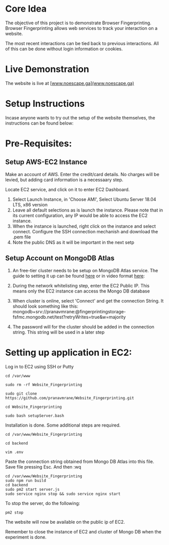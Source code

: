 # Core Idea

The objective of this project is to demonstrate Browser Fingerprinting. Browser Fingerprinting allows web services to track your interaction on a website.

The most recent interactions can be tied back to previous interactions. All of this can be done without login information or cookies.

# Live Demonstration

The website is live at [www.noescape.ga](www.noescape.ga)

# Setup Instructions

Incase anyone wants to try out the setup of the website themselves, the instructions can be found below:

# Pre-Requisites:

## Setup AWS-EC2 Instance

Make an account of AWS. Enter the credit/card details. No charges will be levied, but adding card information is a necessaary step.

Locate EC2 service, and click on it to enter EC2 Dashboard.

1. Select Launch Instance, in 'Choose AMI', Select Ubuntu Server 18.04 LTS, x86 version
2. Leave all default selections as is launch the instance. Please note that in its current configuration, any IP would be able to access the EC2 instance.
3. When the instance is launched, right click on the instance and select connect. Configure the SSH connection mechanish and download the .pem file
4. Note the public DNS as it will be important in the next setp

## Setup Account on MongoDB Atlas

1. An free-tier cluster needs to be setup on MongoDB Atlas service. The guide to setting it up can be found [here](https://docs.atlas.mongodb.com/getting-started/) or in video format [here](https://www.youtube.com/watch?v=rPqRyYJmx2g):

2. During the network whitelisting step, enter the EC2 Public IP. This means only the EC2 instance can access the Mongo DB database

3. When cluster is online, select 'Connect' and get the connection String. It should look something like this:
   mongodb+srv://pranavmrane:<password>@fingerprintingstorage-fsfmc.mongodb.net/test?retryWrites=true&w=majority

4. The password will for the cluster should be added in the connection string. This string will be used in a later step

# Setting up application in EC2:

Log in to EC2 using SSH or Putty

```
cd /var/www

sudo rm -rf Website_Fingerprinting

sudo git clone https://github.com/pranavmrane/Website_Fingerprinting.git

cd Website_Fingerprinting

sudo bash setupServer.bash

```

Installation is done. Some additional steps are required.

```
cd /var/www/Website_Fingerprinting

cd backend

vim .env
```

Paste the connection string obtained from Mongo DB Atlas into this file. Save file pressing Esc. And then :wq

```
cd /var/www/Website_Fingerprinting
sudo npm run build
cd backend
sudo pm2 start server.js
sudo service nginx stop && sudo service nginx start

```

To stop the server, do the following:

```
pm2 stop
```

The website will now be available on the public ip of EC2.

Remember to close the instance of EC2 and cluster of Mongo DB when the experiment is done.

<!--
## Linux Users

Start Terminal (Ctrl + Alt + T)

```
cd ~
git clone https://github.com/pranavmrane/Website_Fingerprinting.git
cd Website_Fingerprinting/
sudo bash setupEnvStartBackend.sh
```

Start New Terminal(Ctrl + Alt + T)

```
cd ~/Website_Fingerprinting
bash startFrontEnd.bash
```

This should install all system requirements and start the servers. To close the servers close the terminals.

For more details on starting servers separately checkout the section titled 'Run Instructions'.

## Non-Linux Users

The process needs npm, node and react installed on the machine. The instructions for installation are specified [here](https://nodejs.org/en/):

The project files must also be cloned in a folder.

Furthermore Additonal Packages are also required for the project to function.The instructions for installation are specified [here](https://www.tutorialsteacher.com/nodejs/what-is-node-package-manager)

## Backend Packages Required(Inside root/backend folder)

- nodemon(installed globally)
- install
- express
- cors
- mongoose
- dotenv
- hashcode

## FrontEnd Packages Required(Inside root folder)

- axios
- react-router-dom
- bootstrap

# Run Instructions

## Start Backend

Backend can be started by nativating to {root_folder_address}/backend/
Then backend server can be started by typing `nodemon server`

## Start Frontend

Backend can be started by navigating out to {root_folder_address}/
Then frontend server can be started by typing `npm start`

# Using the tool

Once the tool in started, type a number in text box.
This number will be saved on the backend server.
If the tool has been used previously then all previous entries will be also be fetched.
The previous entries for a particular user are fetched without user having to perform authentication. -->
